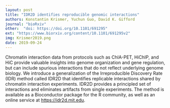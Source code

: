 ```yaml
---
layout: post
title: "IDR2D identifies reproducible genomic interactions"
authors: Konstantin Krismer, Yuchun Guo, David K. Gifford
journal: "bioRxiv"
other:  "doi: https://doi.org/10.1101/691295"
ext: "https://www.biorxiv.org/content/10.1101/691295v2"
img: Krismer2019.png
date: 2019-09-24
---
```


Chromatin interaction data from protocols such as ChIA-PET, HiChIP, and HiC provide valuable insights into genome organization and gene regulation, but can include spurious interactions that do not reflect underlying genome biology. We introduce a generalization of the Irreproducible Discovery Rate (IDR) method called IDR2D that identifies replicable interactions shared by chromatin interaction experiments. IDR2D provides a principled set of interactions and eliminates artifacts from single experiments. The method is available as a Bioconductor package for the R community, as well as an online service at https://idr2d.mit.edu.
